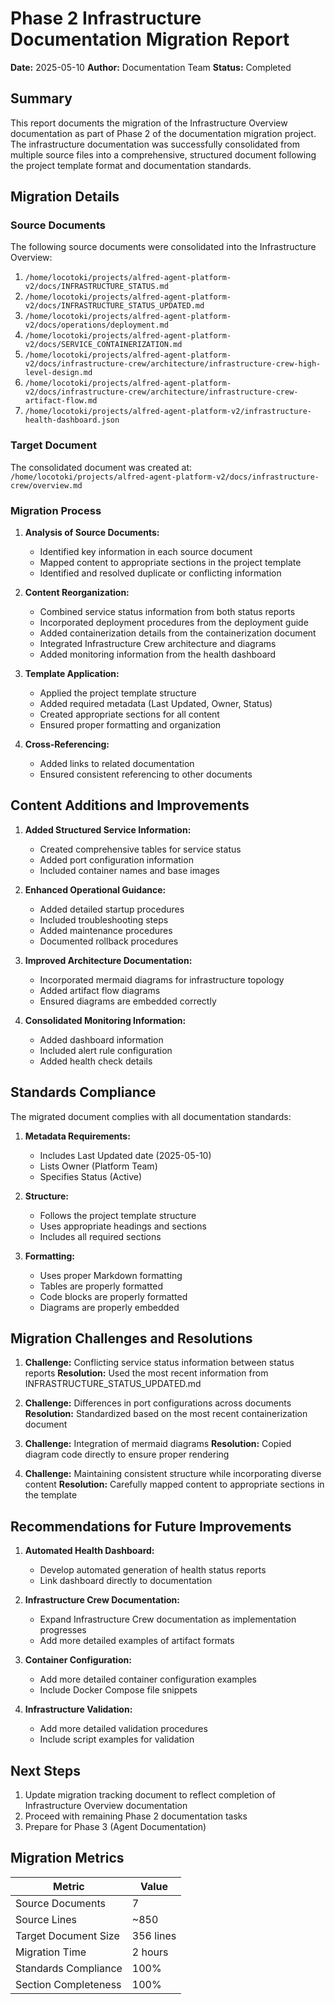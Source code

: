 # Phase 2 Infrastructure Documentation Migration Report

**Date:** 2025-05-10
**Author:** Documentation Team
**Status:** Completed

## Summary

This report documents the migration of the Infrastructure Overview documentation as part of Phase 2 of the documentation migration project. The infrastructure documentation was successfully consolidated from multiple source files into a comprehensive, structured document following the project template format and documentation standards.

## Migration Details

### Source Documents

The following source documents were consolidated into the Infrastructure Overview:

1. `/home/locotoki/projects/alfred-agent-platform-v2/docs/INFRASTRUCTURE_STATUS.md`
2. `/home/locotoki/projects/alfred-agent-platform-v2/docs/INFRASTRUCTURE_STATUS_UPDATED.md`
3. `/home/locotoki/projects/alfred-agent-platform-v2/docs/operations/deployment.md`
4. `/home/locotoki/projects/alfred-agent-platform-v2/docs/SERVICE_CONTAINERIZATION.md`
5. `/home/locotoki/projects/alfred-agent-platform-v2/docs/infrastructure-crew/architecture/infrastructure-crew-high-level-design.md`
6. `/home/locotoki/projects/alfred-agent-platform-v2/docs/infrastructure-crew/architecture/infrastructure-crew-artifact-flow.md`
7. `/home/locotoki/projects/alfred-agent-platform-v2/infrastructure-health-dashboard.json`

### Target Document

The consolidated document was created at:
`/home/locotoki/projects/alfred-agent-platform-v2/docs/infrastructure-crew/overview.md`

### Migration Process

1. **Analysis of Source Documents:**
   - Identified key information in each source document
   - Mapped content to appropriate sections in the project template
   - Identified and resolved duplicate or conflicting information

2. **Content Reorganization:**
   - Combined service status information from both status reports
   - Incorporated deployment procedures from the deployment guide
   - Added containerization details from the containerization document
   - Integrated Infrastructure Crew architecture and diagrams
   - Added monitoring information from the health dashboard

3. **Template Application:**
   - Applied the project template structure
   - Added required metadata (Last Updated, Owner, Status)
   - Created appropriate sections for all content
   - Ensured proper formatting and organization

4. **Cross-Referencing:**
   - Added links to related documentation
   - Ensured consistent referencing to other documents

## Content Additions and Improvements

1. **Added Structured Service Information:**
   - Created comprehensive tables for service status
   - Added port configuration information
   - Included container names and base images

2. **Enhanced Operational Guidance:**
   - Added detailed startup procedures
   - Included troubleshooting steps
   - Added maintenance procedures
   - Documented rollback procedures

3. **Improved Architecture Documentation:**
   - Incorporated mermaid diagrams for infrastructure topology
   - Added artifact flow diagrams
   - Ensured diagrams are embedded correctly

4. **Consolidated Monitoring Information:**
   - Added dashboard information
   - Included alert rule configuration
   - Added health check details

## Standards Compliance

The migrated document complies with all documentation standards:

1. **Metadata Requirements:**
   - Includes Last Updated date (2025-05-10)
   - Lists Owner (Platform Team)
   - Specifies Status (Active)

2. **Structure:**
   - Follows the project template structure
   - Uses appropriate headings and sections
   - Includes all required sections

3. **Formatting:**
   - Uses proper Markdown formatting
   - Tables are properly formatted
   - Code blocks are properly formatted
   - Diagrams are properly embedded

## Migration Challenges and Resolutions

1. **Challenge:** Conflicting service status information between status reports
   **Resolution:** Used the most recent information from INFRASTRUCTURE_STATUS_UPDATED.md

2. **Challenge:** Differences in port configurations across documents
   **Resolution:** Standardized based on the most recent containerization document

3. **Challenge:** Integration of mermaid diagrams
   **Resolution:** Copied diagram code directly to ensure proper rendering

4. **Challenge:** Maintaining consistent structure while incorporating diverse content
   **Resolution:** Carefully mapped content to appropriate sections in the template

## Recommendations for Future Improvements

1. **Automated Health Dashboard:**
   - Develop automated generation of health status reports
   - Link dashboard directly to documentation

2. **Infrastructure Crew Documentation:**
   - Expand Infrastructure Crew documentation as implementation progresses
   - Add more detailed examples of artifact formats

3. **Container Configuration:**
   - Add more detailed container configuration examples
   - Include Docker Compose file snippets

4. **Infrastructure Validation:**
   - Add more detailed validation procedures
   - Include script examples for validation

## Next Steps

1. Update migration tracking document to reflect completion of Infrastructure Overview documentation
2. Proceed with remaining Phase 2 documentation tasks
3. Prepare for Phase 3 (Agent Documentation)

## Migration Metrics

| Metric | Value |
|--------|-------|
| Source Documents | 7 |
| Source Lines | ~850 |
| Target Document Size | 356 lines |
| Migration Time | 2 hours |
| Standards Compliance | 100% |
| Section Completeness | 100% |
